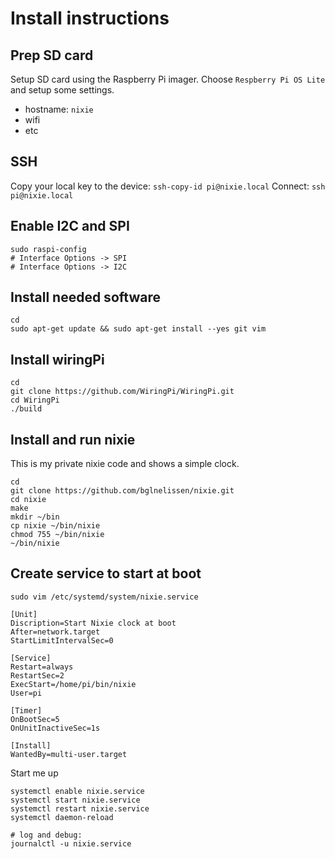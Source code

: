 # Install instructions

## Prep SD card

Setup SD card using the Raspberry Pi imager. Choose `Respberry Pi OS Lite` and setup some settings.

- hostname: `nixie`
- wifi
- etc

## SSH

Copy your local key to the device: `ssh-copy-id pi@nixie.local`
Connect: `ssh pi@nixie.local`

## Enable I2C and SPI

```
sudo raspi-config
# Interface Options -> SPI
# Interface Options -> I2C
```

## Install needed software

```
cd
sudo apt-get update && sudo apt-get install --yes git vim
```

## Install wiringPi

```
cd
git clone https://github.com/WiringPi/WiringPi.git
cd WiringPi
./build
```

## Install and run nixie

This is my private nixie code and shows a simple clock.

```
cd
git clone https://github.com/bglnelissen/nixie.git
cd nixie
make
mkdir ~/bin
cp nixie ~/bin/nixie
chmod 755 ~/bin/nixie
~/bin/nixie
```

## Create service to start at boot

```
sudo vim /etc/systemd/system/nixie.service
```

```
[Unit]
Discription=Start Nixie clock at boot
After=network.target
StartLimitIntervalSec=0

[Service]
Restart=always
RestartSec=2
ExecStart=/home/pi/bin/nixie
User=pi

[Timer]
OnBootSec=5
OnUnitInactiveSec=1s

[Install]
WantedBy=multi-user.target
```

Start me up

```
systemctl enable nixie.service
systemctl start nixie.service
systemctl restart nixie.service
systemctl daemon-reload

# log and debug:
journalctl -u nixie.service
```
